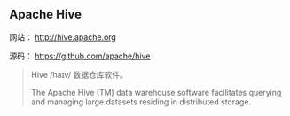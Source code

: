 ## Apache Hive

网站： http://hive.apache.org

源码： https://github.com/apache/hive

> Hive /haɪv/ 数据仓库软件。
>
> The Apache Hive (TM) data warehouse software facilitates querying and managing large datasets residing in distributed storage. 